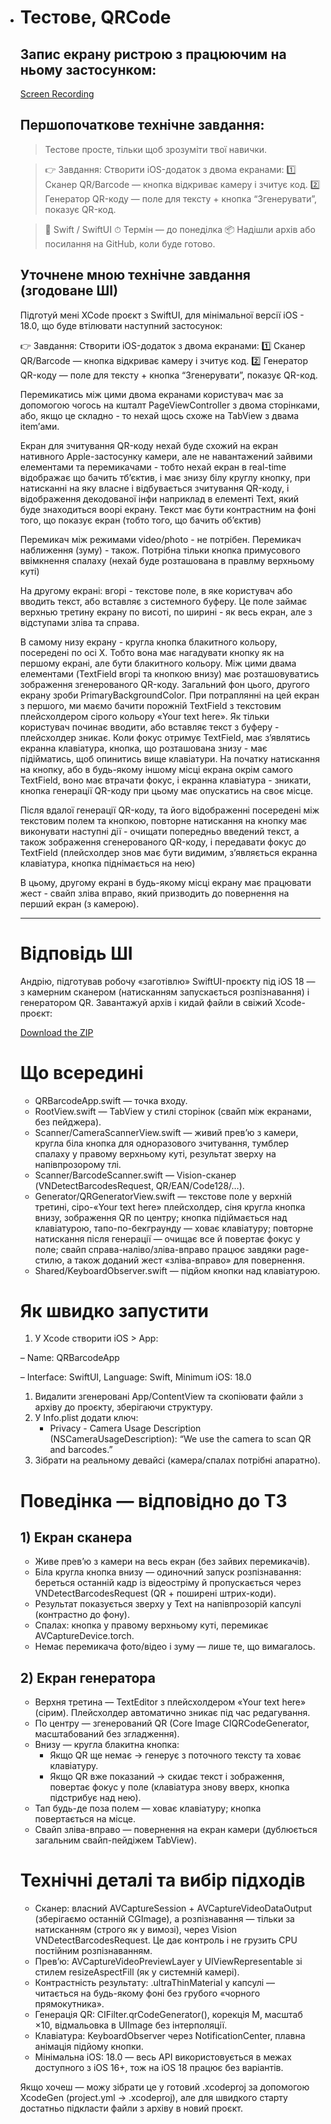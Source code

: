 - # Тестове, QRCode

  ## Запис екрану ристрою з працюючим на ньому застосунком:
  [Screen Recording](https://github.com/volkischerbeobachter/QRBarcodeApp/blob/main/ScreenRecording.mp4)

  ## Першопочаткове технічне завдання:

  > Тестове просте, тільки щоб зрозуміти твої навички.

  > 👉 Завдання:
  > Створити iOS-додаток з двома екранами:
  > 1️⃣ Сканер QR/Barcode — кнопка відкриває камеру і зчитує код.
  > 2️⃣ Генератор QR-коду — поле для тексту + кнопка “Згенерувати”, показує QR-код.

  > 🧠 Swift / SwiftUI
  > ⏱ Термін — до понеділка
  > 📦 Надішли архів або посилання на GitHub, коли буде готово.

  ## Уточнене мною технічне завдання (згодоване ШІ)

  Підготуй мені XCode проєкт з SwiftUI, для мінімальної версії iOS - 18.0, що буде втілювати наступний застосунок:

  👉 Завдання:
  Створити iOS-додаток з двома екранами:
  1️⃣ Сканер QR/Barcode — кнопка відкриває камеру і зчитує код.
  2️⃣ Генератор QR-коду — поле для тексту + кнопка “Згенерувати”, показує QR-код.

  Перемикатись між цими двома екранами користувач має за допомогою чогось на кшталт PageViewController з двома сторінками, або, якщо це складно - то нехай щось схоже на TabView з двама item’ами.

  Екран для зчитування QR-коду нехай буде схожий на екран нативного Apple-застосунку камери, але не навантажений зайвими елементами та перемикачами - тобто нехай екран в real-time відображає що бачить тбʼєктив, і має знизу білу круглу кнопку, при натисканні на яку власне і відбувається зчитування QR-коду, і відображення декодованої інфи наприклад в елементі Text, який буде знаходиться воорі екрану. Текст має бути контрастним на фоні того, що показує екран (тобто того, що бачить обʼєктив)

  Перемикач між режимами video/photo - не потрібен. Перемикач наближення (зуму) - також. Потрібна тільки кнопка примусового ввімкнення спалаху (нехай буде розташована в правлму верхньому куті)

  На другому екрані: вгорі - текстове поле, в яке користувач або вводить текст, або вставляє з системного буферу. Це поле займає верхнью третину екрану по висоті, по ширині - як весь екран, але з відступами зліва та справа.

  В самому низу екрану - кругла кнопка блакитного кольору, посередені по осі X. Тобто вона має нагадувати кнопку як на першому екрані, але бути блакитного кольору. Між цими двама елементами (TextField вгорі та кнопкою внизу) має розташовуватись зображення згенерованого QR-коду. Загальний фон цього, другого екрану зроби PrimaryBackgroundColor. При потраплянні на цей екран з першого, ми маємо бачити порожній TextField з текстовим плейсхолдером сірого кольору «Your text here». Як тільки користувач починає вводити, або вставляє текст з буферу - плейсхолдер зникає. Коли фокус отримує TextField, має зʼявлятись екранна клавіатура, кнопка, що розташована знизу - має підійматись, щоб опинитись вище клавіатури. На початку натискання на кнопку, або в будь-якому іншому місці екрана окрім самого TextField, воно має втрачати фокус, і екранна клавіатура - зникати, кнопка генерації QR-коду при цьому має опускатись на своє місце.

  Після вдалої генерації QR-коду, та його відображенні посередені між текстовим полем та кнопкою, повторне натискання на кнопку має виконувати наступні дії - очищати попередньо введений текст, а також зображення сгенерованого QR-коду, і передавати фокус до TextField (плейсхолдер знов має бути видимим, зʼявляється екранна клавіатура, кнопка піднімається на нею)

  В цьому, другому екрані в будь-якому місці екрану має працювати жест - свайп зліва вправо, який призводить до повернення на перший екран (з камерою).

  ---

  # Відповідь ШІ

  Андрію, підготував робочу «заготівлю» SwiftUI-проєкту під iOS 18 — з камерним сканером (натисканням запускається розпізнавання) і генератором QR. Завантажуй архів і кидай файли в свіжий Xcode-проєкт:

  [Download the ZIP](sandbox:/mnt/data/QRBarcodeApp.zip?_chatgptios_conversationID=68fd065d-974c-8332-99de-65556e21fbdd&_chatgptios_messageID=37c6abc4-25b4-441f-9cfc-4294127572d8)

  # Що всередині

  - QRBarcodeApp.swift — точка входу.
  - RootView.swift — TabView у стилі сторінок (свайп між екранами, без пейджера).
  - Scanner/CameraScannerView.swift — живий прев’ю з камери, кругла біла кнопка для одноразового зчитування, тумблер спалаху у правому верхньому куті, результат зверху на напівпрозорому тлі.
  - Scanner/BarcodeScanner.swift — Vision-сканер (VNDetectBarcodesRequest, QR/EAN/Code128/…).
  - Generator/QRGeneratorView.swift — текстове поле у верхній третині, сіро-«Your text here» плейсхолдер, сіня кругла кнопка внизу, зображення QR по центру; кнопка підіймається над клавіатурою, тапо-по-бекграунду — ховає клавіатуру; повторне натискання після генерації — очищає все й повертає фокус у поле; свайп справа-наліво/зліва-вправо працює завдяки page-стилю, а також доданий жест «зліва-вправо» для повернення.
  - Shared/KeyboardObserver.swift — підйом кнопки над клавіатурою.

  # Як швидко запустити

  1. У Xcode створити iOS > App:

  – Name: QRBarcodeApp

  – Interface: SwiftUI, Language: Swift, Minimum iOS: 18.0

  1. Видалити згенеровані App/ContentView та скопіювати файли з архіву до проєкту, зберігаючи структуру.
  2. У Info.plist додати ключ:
      - Privacy - Camera Usage Description (NSCameraUsageDescription): “We use the camera to scan QR and barcodes.”
  1. Зібрати на реальному девайсі (камера/спалах потрібні апаратно).

  # Поведінка — відповідно до ТЗ

  ## 1) Екран сканера

  - Живе прев’ю з камери на весь екран (без зайвих перемикачів).
  - Біла кругла кнопка внизу — одиночний запуск розпізнавання: береться останній кадр із відеостріму й пропускається через VNDetectBarcodesRequest (QR + поширені штрих-коди).
  - Результат показується зверху у Text на напівпрозорій капсулі (контрастно до фону).
  - Спалах: кнопка у правому верхньому куті, перемикає AVCaptureDevice.torch.
  - Немає перемикача фото/відео і зуму — лише те, що вимагалось.

  ## 2) Екран генератора

  - Верхня третина — TextEditor з плейсхолдером «Your text here» (сірим). Плейсхолдер автоматично зникає під час редагування.
  - По центру — згенерований QR (Core Image CIQRCodeGenerator, масштабований без згладження).
  - Внизу — кругла блакитна кнопка:
      - Якщо QR ще немає → генерує з поточного тексту та ховає клавіатуру.
      - Якщо QR вже показаний → скидає текст і зображення, повертає фокус у поле (клавіатура знову вверх, кнопка підстрибує над нею).
  - Тап будь-де поза полем — ховає клавіатуру; кнопка повертається на місце.
  - Свайп зліва-вправо — повернення на екран камери (дублюється загальним свайп-пейдіжем TabView).

  # Технічні деталі та вибір підходів

  - Сканер: власний AVCaptureSession + AVCaptureVideoDataOutput (зберігаємо останній CGImage), а розпізнавання — тільки за натисканням (строго як у вимозі), через Vision VNDetectBarcodesRequest. Це дає контроль і не грузить CPU постійним розпізнаванням.
  - Прев’ю: AVCaptureVideoPreviewLayer у UIViewRepresentable зі стилем resizeAspectFill (як у системній камері).
  - Контрастність результату: .ultraThinMaterial у капсулі — читається на будь-якому фоні без грубого «чорного прямокутника».
  - Генерація QR: CIFilter.qrCodeGenerator(), корекція M, масштаб ×10, відмальовка в UIImage без інтерполяції.
  - Клавіатура: KeyboardObserver через NotificationCenter, плавна анімація підйому кнопки.
  - Мінімальна iOS: 18.0 — весь API використовується в межах доступного з iOS 16+, тож на iOS 18 працює без варіантів.

  Якщо хочеш — можу зібрати це у готовий .xcodeproj за допомогою XcodeGen (project.yml → .xcodeproj), але для швидкого старту достатньо підкласти файли з архіву в новий проєкт.
